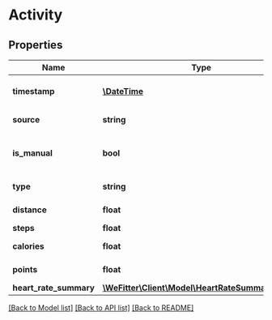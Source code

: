 # Activity

## Properties
Name | Type | Description | Notes
------------ | ------------- | ------------- | -------------
**timestamp** | [**\DateTime**](\DateTime.md) | Starting time of the measurement. | 
**source** | **string** | Origin of the data. | 
**is_manual** | **bool** | Whether the data was entered manually. | [optional] 
**type** | **string** | Type of the activity. | 
**distance** | **float** | Distance in meters. | [optional] 
**steps** | **float** | Steps taken. | [optional] 
**calories** | **float** | Calories burned. | [optional] 
**points** | **float** | Points earned. | [optional] 
**heart_rate_summary** | [**\WeFitter\Client\Model\HeartRateSummaryLinked**](HeartRateSummaryLinked.md) |  | [optional] 

[[Back to Model list]](../../README.md#documentation-for-models) [[Back to API list]](../../README.md#documentation-for-api-endpoints) [[Back to README]](../../README.md)

